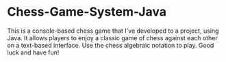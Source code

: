 # Chess-Game-System-Java

This is a console-based chess game that I've developed to a project, using Java. It allows players to enjoy a classic game of chess against each other on a text-based interface. Use the chess algebraic notation to play. Good luck and have fun!
